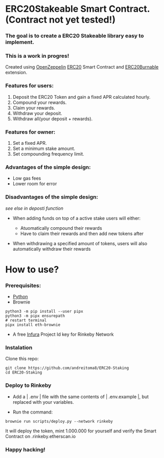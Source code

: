 # ERC20Stakeable Smart Contract. (Contract not yet tested!)
### The goal is to create a ERC20 Stakeable library easy to implement.
### This is a work in progres!

Created using [OpenZeppelin](https://openzeppelin.com/) [ERC20](https://github.com/OpenZeppelin/openzeppelin-contracts/blob/master/contracts/token/ERC20/ERC20.sol) Smart Contract and [ERC20Burnable](https://github.com/OpenZeppelin/openzeppelin-contracts/blob/master/contracts/token/ERC20/extensions/ERC20Burnable.sol) extension.

### Features for users:

1. Deposit the ERC20 Token and gain a fixed APR calculated hourly.
1. Compound your rewards.
1. Claim your rewards.
1. Withdraw your deposit.
1. Withdraw all(your deposit + rewards).

### Features for owner:

1. Set a fixed APR.
1. Set a minimum stake amount.
1. Set compounding frequency limit.

### Advantages of the simple design:

- Low gas fees
- Lower room for error

### Disadvantages of the simple design:
*see else in deposti function*

- When adding funds on top of a active stake users will either:
    - Atuomatically compound their rewards
    - Have to claim their rewards and then add new tokens after

- When withdrawing a specified amount of tokens, users will also automatically withdraw their rewards


# How to use?

### Prerequisites:

- [Python](https://www.python.org/downloads/)
- Brownie
```
python3 -m pip install --user pipx
python3 -m pipx ensurepath
# restart terminal
pipx install eth-brownie
```
- A free [Infura](https://infura.io/) Project Id key for Rinkeby Network

### Instalation 

Clone this repo:

```
git clone https://github.com/andreitoma8/ERC20-Staking
cd ERC20-Staking
```

### Deploy to Rinkeby

- Add a | .env | file with the same contents of | .env.example |, but replaced with your variables.

- Run the command:
```
brownie run scripts/deploy.py --network rinkeby
```
It will deploy the token, mint 1.000.000 for yourself and verify the Smart Contract on .rinkeby.etherscan.io

### Happy hacking!